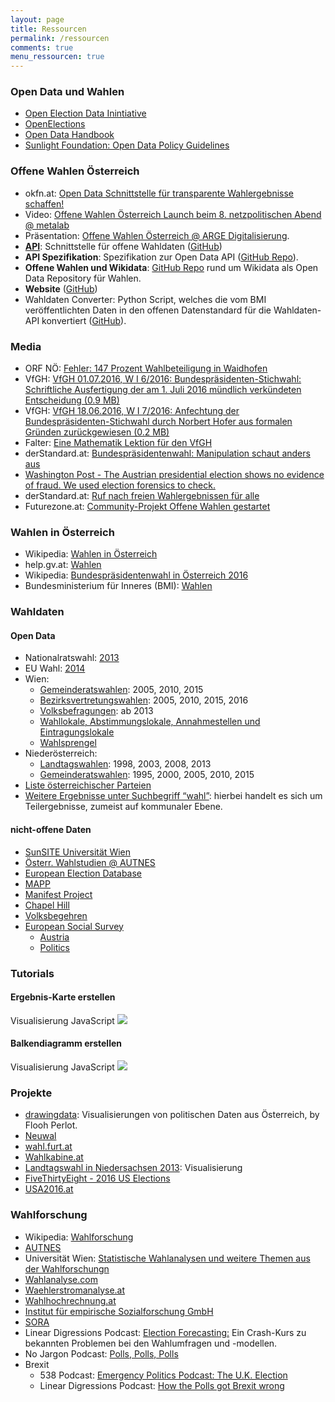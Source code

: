 ```yaml
---
layout: page
title: Ressourcen
permalink: /ressourcen
comments: true
menu_ressourcen: true
---
```


<h3 id="i-classfa-fa-info-circle-aria-hiddentruei-informationen-zu-open-data-und-wahlen"><i class="fa fa-info-circle" aria-hidden="true"></i> Open Data und Wahlen</h3>
<ul>
  <li><a href="http://www.openelectiondata.net/en/">Open Election Data Inintiative</a></li>
  <li><a href="https://blog.openelections.net/">OpenElections</a></li>
  <li><a href="http://opendatahandbook.org/">Open Data Handbook</a></li>
  <li><a href="http://sunlightfoundation.com/opendataguidelines/">Sunlight Foundation: Open Data Policy Guidelines</a></li>
</ul>

<h3><i class="fa fa-info" aria-hidden="true"></i> Offene Wahlen Österreich</h3>
<ul>
  <li>okfn.at: <a href="http://okfn.at/2016/07/05/open-data-schnittstelle-fuer-transparente-wahlergebnisse-schaffen/" title="okfn.at - Open Data Schnittstelle für transparente Wahlergebnisse schaffen!">Open Data Schnittstelle für transparente Wahlergebnisse schaffen!</a></li>
  <li>Video: <a href="https://youtu.be/LMK99tF9xYo" title="Video: Projekt-Launch beim 8. netzpolitischen Abend @ metalab">Offene Wahlen Österreich Launch beim 8. netzpolitischen Abend @ metalab</a></li>
  <li>Präsentation: <a href="http://www.slideshare.net/cheeseman1983/offene-wahlen-sterreich-arge-digitalisierung" title="Präsentation Offene Wahlen @ ARGE Digitalisierung">Offene Wahlen Österreich @ ARGE Digitalisierung</a>.</li>
  <li><a href="https://offenewahlen-api.herokuapp.com/" title="Offene Wahlen Österreich API"><strong>API</strong></a>: Schnittstelle für offene Wahldaten (<a href="https://github.com/OKFNat/offenewahlen-api" title="GitHub">GitHub</a>)</li>
  <li><strong>API Spezifikation</strong>: Spezifikation zur Open Data API (<a href="https://github.com/OKFNat/offenewahlen-api-specification" title="API Specification">GitHub Repo</a>).</li>
  <li><strong>Offene Wahlen und Wikidata</strong>: <a href="https://github.com/OKFNat/offenewahlen-wikidata" title="Offene Wahlen AT und Wikidata">GitHub Repo</a> rund um Wikidata als Open Data Repository für Wahlen.</li>
  <li><strong>Website</strong> (<a href="https://github.com/OKFNat/offenewahlen-website" title="GitHub">GitHub</a>)</li>
  <li>Wahldaten Converter: Python Script, welches die vom BMI veröffentlichten Daten in den offenen Datenstandard für die Wahldaten-API konvertiert (<a href="https://github.com/OKFNat/offenewahlen-gov2openconverter" title="GitHub">GitHub</a>).</li>
</ul>

<h3 id="media"><i class="fa fa-newspaper-o" aria-hidden="true"></i> Media</h3>
<ul>
  <li>ORF NÖ: <a href="http://noe.orf.at/news/stories/2775965/" title="Fehler: 147 Prozent Wahlbeteiligung in Waidhofen">Fehler: 147 Prozent Wahlbeteiligung in Waidhofen</a></li>
  <li>VfGH: <a href="https://www.vfgh.gv.at/downloads/VfGH_W_I_6-2016_Bundespraesidentenwahl.pdf" title="VfGH 01.07.2016, W I 6/2016: Bundespräsidenten-Stichwahl: Schriftliche Ausfertigung der am 1. Juli 2016 mündlich verkündeten Entscheidung (0.9 MB)">VfGH 01.07.2016, W I 6/2016: Bundespräsidenten-Stichwahl: Schriftliche Ausfertigung der am 1. Juli 2016 mündlich verkündeten Entscheidung (0.9 MB)</a></li>
  <li>VfGH: <a href="https://www.vfgh.gv.at/downloads/VfGH_W_I_7-2016_entscheidung_hofer.pdf" title="VfGH 18.06.2016, W I 7/2016: Anfechtung der Bundespräsidenten-Stichwahl durch Norbert Hofer aus formalen Gründen zurückgewiesen (0.2 MB)">VfGH 18.06.2016, W I 7/2016: Anfechtung der Bundespräsidenten-Stichwahl durch Norbert Hofer aus formalen Gründen zurückgewiesen (0.2 MB)</a></li>
  <li>Falter: <a href="https://cms.falter.at/falter/2016/09/06/eine-mathematik-lektion-fuer-den-vfgh/" title="Eine Mathematik Lektion für den VfGH">Eine Mathematik Lektion für den VfGH</a></li>
  <li>derStandard.at: <a href="http://derstandard.at/2000041882174/Bundespraesidentenwahl-Manipulation-schaut-anders-aus?ref=article" title="Bundespräsidentenwahl: Manipulation schaut anders aus">Bundespräsidentenwahl: Manipulation schaut anders aus</a></li>
  <li><a href="https://www.washingtonpost.com/news/monkey-cage/wp/2016/07/01/we-checked-austrias-extremely-close-may-2016-election-for-fraud-heres-what-we-found/">Washington Post - The Austrian presidential election shows no evidence of fraud. We used election forensics to check.</a></li>
  <li>derStandard.at: <a href="http://derstandard.at/2000040468184/Ruf-nach-freien-Wahlergebnissen-fuer-alle" title="derStandard.at - Ruf nach freien Wahlergebnissen für alle">Ruf nach freien Wahlergebnissen für alle</a></li>
  <li>Futurezone.at: <a href="https://futurezone.at/netzpolitik/community-projekt-offene-wahlen-gestartet/219.250.524" title="Futurezone.at - Community-Projekt Offene Wahlen gestartet">Community-Projekt Offene Wahlen gestartet</a></li>
</ul>

<h3 id="i-classfa-fa-check-square-o-aria-hiddentruei-wahlen-in-sterreich"><i class="fa fa-check-square-o" aria-hidden="true"></i> Wahlen in Österreich</h3>
<ul>
  <li>Wikipedia: <a href="https://de.wikipedia.org/wiki/Wahlen_in_%C3%96sterreich">Wahlen in Österreich</a></li>
  <li>help.gv.at: <a href="https://www.help.gv.at/Portal.Node/hlpd/public/content/32/Seite.320000.html">Wahlen</a></li>
  <li>Wikipedia: <a href="https://de.wikipedia.org/wiki/Bundespr%C3%A4sidentenwahl_in_%C3%96sterreich_2016">Bundespräsidentenwahl in Österreich 2016</a></li>
  <li>Bundesministerium für Inneres (BMI): <a href="http://www.bmi.gv.at/cms/bmi_wahlen/">Wahlen</a></li>
</ul>

<h3><i class="fa fa-database" aria-hidden="true"></i> Wahldaten</h3>
<h4 id="open-data">Open Data</h4>
<ul>
  <li>Nationalratswahl: <a href="https://www.data.gv.at/katalog/dataset/09716341-2bea-4298-9525-e936d8247d19">2013</a></li>
  <li>EU Wahl: <a href="https://www.data.gv.at/katalog/dataset/2b10a91b-51d5-4e34-b992-8fd3a3121f0d">2014</a></li>
  <li>Wien:
    <ul>
      <li><a href="https://www.data.gv.at/katalog/dataset/fff27cd6-426c-479f-ae66-077ae6f1437d">Gemeinderatswahlen</a>: 2005, 2010, 2015</li>
      <li><a href="https://www.data.gv.at/katalog/dataset/6eeef1f9-43a9-4fd4-bcb6-ac42981d9e74">Bezirksvertretungswahlen</a>: 2005, 2010, 2015, 2016</li>
      <li><a href="https://www.data.gv.at/katalog/dataset/eebe346b-9705-439e-8f97-aede161a5142">Volksbefragungen</a>: ab 2013</li>
      <li><a href="https://www.data.gv.at/katalog/dataset/2e860c8c-677a-47bf-81b8-b0100763a886">Wahllokale, Abstimmungslokale, Annahmestellen und Eintragungslokale</a></li>
      <li><a href="https://www.data.gv.at/katalog/dataset/79c1030d-5cf6-4d58-ade6-02f66fb4dffb">Wahlsprengel</a></li>
    </ul>
  </li>
  <li>Niederösterreich:
    <ul>
      <li><a href="https://www.data.gv.at/katalog/dataset/0eb6493d-4caa-424d-846d-9445f19d99cf">Landtagswahlen</a>: 1998, 2003, 2008, 2013</li>
      <li><a href="https://www.data.gv.at/katalog/dataset/no-gemeinderatswahlen/resource/107e69fd-a037-46d0-a48d-51e446442189">Gemeinderatswahlen</a>: 1995, 2000, 2005, 2010, 2015</li>
    </ul>
  </li>
  <li><a href="https://github.com/OKFNat/data/tree/master/parteienverzeichnis">Liste österreichischer Parteien</a></li>
  <li><a href="https://www.data.gv.at/suche/?search-term=wahl&amp;connection=and&amp;search-data-only=search-data-only#showresults">Weitere Ergebnisse unter Suchbegriff “wahl”</a>: hierbei handelt es sich um Teilergebnisse, zumeist auf kommunaler Ebene.</li>
</ul>

<h4 id="nicht-offene-daten">nicht-offene Daten</h4>
<ul>
  <li><a href="http://sunsite.univie.ac.at/Austria/elections/">SunSITE Universität Wien</a></li>
  <li><a href="http://autnes.at/?q=node/42">Österr. Wahlstudien @ AUTNES</a></li>
  <li><a href="http://www.nsd.uib.no/european_election_database/country/austria/">European Election Database</a></li>
  <li><a href="http://www.projectmapp.eu/databases/">MAPP</a></li>
  <li><a href="https://manifestoproject.wzb.eu/">Manifest Project</a></li>
  <li><a href="http://chesdata.eu/">Chapel Hill</a></li>
  <li><a href="https://github.com/OKFNat/data/tree/master/volksbegehren">Volksbegehren</a></li>
  <li><a href="http://www.europeansocialsurvey.org/">European Social Survey</a>
    <ul>
      <li><a href="http://www.europeansocialsurvey.org/data/country.html?c=austria">Austria</a></li>
      <li><a href="http://www.europeansocialsurvey.org/data/themes.html?t=politics">Politics</a></li>
    </ul>
  </li>
</ul>

<div id="tutorials" class="col-sm-12">
<h3><i class="fa fa-area-chart " aria-hidden="true"></i> Tutorials</h3>

<div class="tutorial col-xs-12 col-sm-6">
<h4>Ergebnis-Karte erstellen</h4>
<span class="tutorial-type">Visualisierung</span> <span class="tutorial-type">JavaScript</span>
<a href="/tutorials/karte/" title=""><img class="rounded-img" src="{{ site.staticurl }}pages/tutorial-karte/karte_2.jpg"></a>
</div>

<div class="tutorial col-xs-12 col-sm-6">
<h4>Balkendiagramm erstellen</h4>
<span class="tutorial-type">Visualisierung</span> <span class="tutorial-type">JavaScript</span>
<a href="/tutorials/balkendiagramm/" title=""><img class="rounded-img" src="{{ site.staticurl }}pages/tutorial-balkendiagramm/balken_3.jpg"></a>
</div>

</div>

<h3 id="projekte-rund-um-wahlen"><i class="fa fa-info-circle" aria-hidden="true"></i> Projekte</h3>
<ul>
  <li><a href="http://drawingdata.net/">drawingdata</a>: Visualisierungen von politischen Daten aus Österreich, by Flooh Perlot.</li>
  <li><a href="https://neuwal.com/">Neuwal</a></li>
  <li><a href="https://www.data.gv.at/anwendungen/wahl-furt-at/">wahl.furt.at</a></li>
  <li><a href="http://wahlkabine.at/">Wahlkabine.at</a></li>
  <li><a href="http://nds2013.vis4.net">Landtagswahl in Niedersachsen 2013</a>: Visualisierung</li>
  <li><a href="https://fivethirtyeight.com/politics/elections/">FiveThirtyEight - 2016 US Elections</a></li>
  <li><a href="http://www.usa2016.at/">USA2016.at</a></li>
</ul>

<h3 id="wahlforschung"><i class="fa fa-university" aria-hidden="true"></i> Wahlforschung</h3>
<ul>
  <li>Wikipedia: <a href="https://de.wikipedia.org/wiki/Wahlforschung">Wahlforschung</a></li>
  <li><a href="http://www.autnes.at/">AUTNES</a></li>
  <li>Universität Wien: <a href="http://sunsite.univie.ac.at/Austria/elections/">Statistische Wahlanalysen und weitere Themen aus der Wahlforschungn</a></li>
  <li><a href="http://www.wahlanalyse.com/">Wahlanalyse.com</a></li>
  <li><a href="http://www.waehlerstromanalyse.at/">Waehlerstromanalyse.at</a></li>
  <li><a href="http://www.wahlhochrechnung.at/">Wahlhochrechnung.at</a></li>
  <li><a href="http://www.ifes.at/">Institut für empirische Sozialforschung GmbH</a></li>
  <li><a href="http://www.sora.at/themen/wahlverhalten.html">SORA</a></li>
  <li>Linear Digressions Podcast: <a href="http://lineardigressions.com/episodes/2016/8/20/election-forecasting">Election Forecasting:</a> Ein Crash-Kurs zu bekannten Problemen bei den Wahlumfragen und -modellen.</li>
  <li>No Jargon Podcast: <a href="http://www.scholarsstrategynetwork.org/podcast/polls-polls-polls">Polls, Polls, Polls</a></li>
  <li>Brexit
    <ul>
      <li>538 Podcast: <a href="https://fivethirtyeight.com/features/emergency-politics-podcast-the-u-k-election/" title="Emergency Politics Podcast: The U.K. Election">Emergency Politics Podcast: The U.K. Election</a></li>
      <li>Linear Digressions Podcast: <a href="http://lineardigressions.com/episodes/2016/8/21/how-the-polls-got-brexit-wrong" title="How the Polls got Brexit wrong">How the Polls got Brexit wrong</a></li>
    </ul>
  </li>
</ul>
